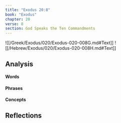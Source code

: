 ```yaml
---
title: "Exodus 20:8"
book: "Exodus"
chapter: 20
verse: 8
section: God Speaks the Ten Commandments
---
```

![[/Greek/Exodus/020/Exodus-020-008G.md#Text]]
![[/Hebrew/Exodus/020/Exodus-020-008H.md#Text]]

## Analysis

#### Words

#### Phrases

#### Concepts

## Reflections

